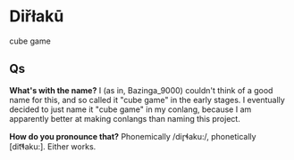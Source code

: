 # Diřłakū

cube game

## Qs

**What's with the name?**
I (as in, Bazinga_9000) couldn't think of a good name for this, and so called it "cube game" in the early stages. I eventually decided to just name it "cube game" in my conlang, because I am apparently better at making conlangs than naming this project.

**How do you pronounce that?**
Phonemically /dir̥ɬaku:/, phonetically [dit͡ɬaku:]. Either works.
